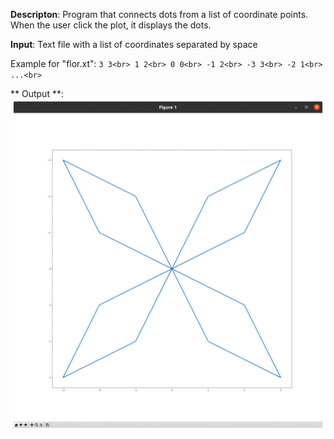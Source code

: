 **Descripton**: Program that connects dots from a list of coordinate points. When the user click the plot, it displays the dots.

**Input**: Text file with a list of coordinates separated by space

Example for "flor.xt":
`
3 3<br>
1 2<br>
0 0<br>
-1 2<br>
-3 3<br>
-2 1<br>
...<br>
`

** Output **:
![animated-gif](https://github.com/RicardoATB/connect-dots/blob/main/animated-gif.gif)

